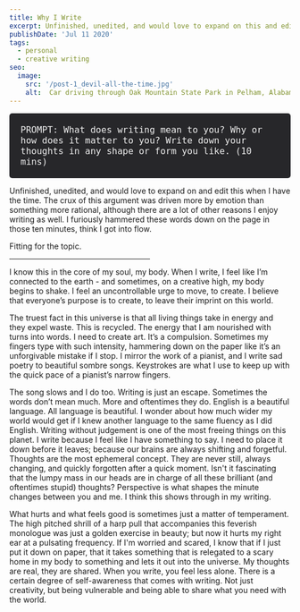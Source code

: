 ```yaml
---
title: Why I Write
excerpt: Unfinished, unedited, and would love to expand on this and edit this when I have the time. The crux of this argument was driven more by emotion than something more rational, although there are a lot of other reasons I enjoy writing as well. I furiously hammered these words down on the page, it was madness. Fitting for the topic.
publishDate: 'Jul 11 2020'
tags:
  - personal
  - creative writing
seo:
  image:
    src: '/post-1_devil-all-the-time.jpg'
    alt:  Car driving through Oak Mountain State Park in Pelham, Alabama
---
```

<div style="background-color: #27272a; padding: 20px; border-radius: 5px;">
  <span style="color: #f2f2f2; font-size: 16px; font-family: 'Monaco', 'Consolas', 'Lucida Console', monospace;">PROMPT: What does writing mean to you?  Why or how does it matter to you? Write down your thoughts in any shape or form you like. (10 mins)</span>
</div>

Unfinished, unedited, and would love to expand on and edit this when I have the time. The crux of this argument was driven more by emotion than something more rational, although there are a lot of other reasons I enjoy writing as well. I furiously hammered these words down on the page in those ten minutes, think I got into flow. 

Fitting for the topic. 
<hr align = "left" width="50%">

I know this in the core of my soul, my body. When I write, I feel like I’m connected to the earth - and sometimes, on a creative high, my body begins to shake. I feel an uncontrollable urge to move, to create. I believe that everyone’s purpose is to create, to leave their imprint on this world.

The truest fact in this universe is that all living things take in energy and they expel waste. This is recycled. The energy that I am nourished with turns into words. I need to create art. It’s a compulsion. Sometimes my fingers type with such intensity, hammering down on the paper like it’s an unforgivable mistake if I stop. I mirror the work of a pianist, and I write sad poetry to beautiful sombre songs. Keystrokes are what I use to keep up with the quick pace of a pianist’s narrow fingers.

The song slows and I do too. Writing is just an escape. Sometimes the words don’t mean much. More and oftentimes they do. English is a beautiful language. All language is beautiful. I wonder about how much wider my world would get if I knew another language to the same fluency as I did English. Writing without judgement is one of the most freeing things on this planet. I write because I feel like I have something to say. I need to place it down before it leaves; because our brains are always shifting and forgetful. Thoughts are the most ephemeral concept. They are never still, always changing, and quickly forgotten after a quick moment. Isn't it fascinating that the lumpy mass in our heads are in charge of all these brilliant (and oftentimes stupid) thoughts? Perspective is what shapes the minute changes between you and me. I think this shows through in my writing.

What hurts and what feels good is sometimes just a matter of temperament. The high pitched shrill of a harp pull that accompanies this feverish monologue was just a golden exercise in beauty; but now it hurts my right ear at a pulsating frequency. If I'm worried and scared, I know that if I just put it down on paper, that it takes something that is relegated to a scary home in my body to something and lets it out into the universe. My thoughts are real, they are shared. When you write, you feel less alone. There is a certain degree of self-awareness that comes with writing. Not just creativity, but being vulnerable and being able to share what you need with the world.
